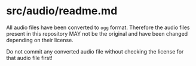 # src/audio/readme.md

All audio files have been converted to `ogg` format.
Therefore the audio files present in this repository MAY not be the original and have been changed depending on their license.

Do not commit any converted audio file without checking the license for that audio file first!
